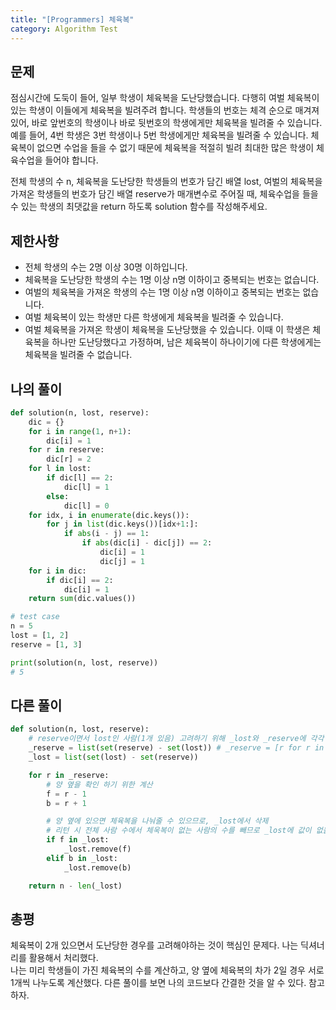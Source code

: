 ```yaml
---
title: "[Programmers] 체육복"
category: Algorithm Test
---
```


## 문제
점심시간에 도둑이 들어, 일부 학생이 체육복을 도난당했습니다. 다행히 여벌 체육복이 있는 학생이 이들에게 체육복을 빌려주려 합니다. 학생들의 번호는 체격 순으로 매겨져 있어, 바로 앞번호의 학생이나 바로 뒷번호의 학생에게만 체육복을 빌려줄 수 있습니다. 예를 들어, 4번 학생은 3번 학생이나 5번 학생에게만 체육복을 빌려줄 수 있습니다. 체육복이 없으면 수업을 들을 수 없기 때문에 체육복을 적절히 빌려 최대한 많은 학생이 체육수업을 들어야 합니다.

전체 학생의 수 n, 체육복을 도난당한 학생들의 번호가 담긴 배열 lost, 여벌의 체육복을 가져온 학생들의 번호가 담긴 배열 reserve가 매개변수로 주어질 때, 체육수업을 들을 수 있는 학생의 최댓값을 return 하도록 solution 함수를 작성해주세요.

## 제한사항
- 전체 학생의 수는 2명 이상 30명 이하입니다.
- 체육복을 도난당한 학생의 수는 1명 이상 n명 이하이고 중복되는 번호는 없습니다.
- 여벌의 체육복을 가져온 학생의 수는 1명 이상 n명 이하이고 중복되는 번호는 없습니다.
- 여벌 체육복이 있는 학생만 다른 학생에게 체육복을 빌려줄 수 있습니다.
- 여벌 체육복을 가져온 학생이 체육복을 도난당했을 수 있습니다. 이때 이 학생은 체육복을 하나만 도난당했다고 가정하며, 남은 체육복이 하나이기에 다른 학생에게는 체육복을 빌려줄 수 없습니다.

## 나의 풀이
```python
def solution(n, lost, reserve):
    dic = {}
    for i in range(1, n+1):
        dic[i] = 1
    for r in reserve:
        dic[r] = 2
    for l in lost:
        if dic[l] == 2:
            dic[l] = 1
        else:
            dic[l] = 0
    for idx, i in enumerate(dic.keys()):
        for j in list(dic.keys())[idx+1:]:
            if abs(i - j) == 1:
                if abs(dic[i] - dic[j]) == 2:
                    dic[i] = 1
                    dic[j] = 1
    for i in dic:
        if dic[i] == 2:
            dic[i] = 1
    return sum(dic.values())

# test case
n = 5
lost = [1, 2]
reserve = [1, 3]

print(solution(n, lost, reserve))
# 5
```

## 다른 풀이
```python
def solution(n, lost, reserve):
    # reserve이면서 lost인 사람(1개 있음) 고려하기 위해 _lost와 _reserve에 각각 중복을 피해 재정의(차집합)
    _reserve = list(set(reserve) - set(lost)) # _reserve = [r for r in reserve if r not in lost] 보다 빠름
    _lost = list(set(lost) - set(reserve))

    for r in _reserve:
        # 양 옆을 확인 하기 위한 계산
        f = r - 1
        b = r + 1

        # 양 옆에 있으면 체육복을 나눠줄 수 있으므로, _lost에서 삭제
        # 리턴 시 전체 사람 수에서 체욱복이 없는 사람의 수를 빼므로 _lost에 값이 없을 수록 체육복을 입은 사람의 수 증가
        if f in _lost:
            _lost.remove(f)
        elif b in _lost:
            _lost.remove(b)

    return n - len(_lost)
```

## 총평
체육복이 2개 있으면서 도난당한 경우를 고려해야하는 것이 핵심인 문제다. 나는 딕셔너리를 활용해서 처리했다.<br>
나는 미리 학생들이 가진 체육복의 수를 계산하고, 양 옆에 체육복의 차가 2일 경우 서로 1개씩 나누도록 계산했다.
다른 풀이를 보면 나의 코드보다 간결한 것을 알 수 있다. 참고하자.